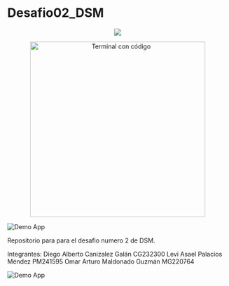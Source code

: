 # Desafio02_DSM
<p align="center">
 <img src="https://capsule-render.vercel.app/api?type=waving&color=0:aa00ff,100:00ccff&height=200&section=header&text=DESAFÍO%20%232&fontSize=40&fontColor=ffffff">
</p>

<p align="center">
  <img src="https://media.giphy.com/media/WFZvB7VIXBgiz3oDXE/giphy.gif" alt="Terminal con código" width="400"/>
</p>




![Demo App](https://user-images.githubusercontent.com/73097560/115834477-dbab4500-a447-11eb-908a-139a6edaec5c.gif)


Repositorio para para el desafio numero 2 de DSM.

Integrantes: 
Diego Alberto Canizalez Galán CG232300
Levi Asael Palacios Méndez PM241595
Omar Arturo Maldonado Guzmán MG220764


![Demo App](https://user-images.githubusercontent.com/73097560/115834477-dbab4500-a447-11eb-908a-139a6edaec5c.gif)
